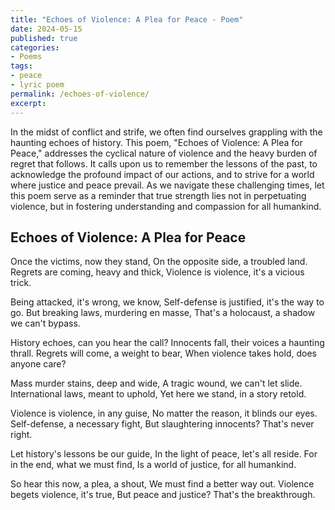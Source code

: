 ```yaml
---
title: "Echoes of Violence: A Plea for Peace - Poem"
date: 2024-05-15
published: true
categories:
- Poems
tags:
- peace
- lyric poem
permalink: /echoes-of-violence/
excerpt: 
---
```

In the midst of conflict and strife, we often find ourselves grappling with the haunting echoes of history. This poem, "Echoes of Violence: A Plea for Peace," addresses the cyclical nature of violence and the heavy burden of regret that follows. It calls upon us to remember the lessons of the past, to acknowledge the profound impact of our actions, and to strive for a world where justice and peace prevail. As we navigate these challenging times, let this poem serve as a reminder that true strength lies not in perpetuating violence, but in fostering understanding and compassion for all humankind.

## Echoes of Violence: A Plea for Peace

Once the victims, now they stand,
On the opposite side, a troubled land.
Regrets are coming, heavy and thick,
Violence is violence, it's a vicious trick.

Being attacked, it's wrong, we know,
Self-defense is justified, it's the way to go.
But breaking laws, murdering en masse,
That's a holocaust, a shadow we can't bypass.

History echoes, can you hear the call?
Innocents fall, their voices a haunting thrall.
Regrets will come, a weight to bear,
When violence takes hold, does anyone care?

Mass murder stains, deep and wide,
A tragic wound, we can't let slide.
International laws, meant to uphold,
Yet here we stand, in a story retold.

Violence is violence, in any guise,
No matter the reason, it blinds our eyes.
Self-defense, a necessary fight,
But slaughtering innocents? That's never right.

Let history's lessons be our guide,
In the light of peace, let's all reside.
For in the end, what we must find,
Is a world of justice, for all humankind.

So hear this now, a plea, a shout,
We must find a better way out.
Violence begets violence, it's true,
But peace and justice? That's the breakthrough.